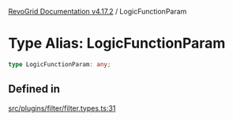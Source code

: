 [RevoGrid Documentation v4.17.2](README.md) / LogicFunctionParam

# Type Alias: LogicFunctionParam

```ts
type LogicFunctionParam: any;
```

## Defined in

[src/plugins/filter/filter.types.ts:31](https://github.com/revolist/revogrid/blob/ce71b2a267b00cca0f999dcb05c4c4637765259a/src/plugins/filter/filter.types.ts#L31)
